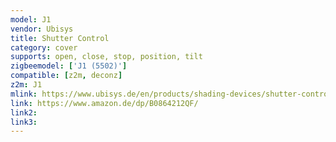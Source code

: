 ```yaml
---
model: J1
vendor: Ubisys
title: Shutter Control 
category: cover
supports: open, close, stop, position, tilt
zigbeemodel: ['J1 (5502)']
compatible: [z2m, deconz]
z2m: J1
mlink: https://www.ubisys.de/en/products/shading-devices/shutter-control-j1/
link: https://www.amazon.de/dp/B0864212QF/
link2: 
link3: 
---
```

